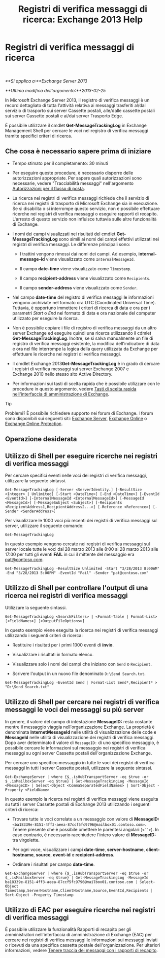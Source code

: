 ﻿---
title: 'Registri di verifica messaggi di ricerca: Exchange 2013 Help'
TOCTitle: Registri di verifica messaggi di ricerca
ms:assetid: e1678327-bcd5-42d4-a363-67f33067fe9a
ms:mtpsurl: https://technet.microsoft.com/it-it/library/Bb124926(v=EXCHG.150)
ms:contentKeyID: 51407435
ms.date: 01/04/2018
mtps_version: v=EXCHG.150
ms.translationtype: HT
---

# Registri di verifica messaggi di ricerca

 

_**Si applica a:**Exchange Server 2013_

_**Ultima modifica dell'argomento:**2013-02-25_

In Microsoft Exchange Server 2013, il registro di verifica messaggi è un record dettagliato di tutta l'attività relativa ai messaggi trasferiti al/dal servizio di trasporto sui server Cassette postali, alle/dalle cassette postali sui server Cassette postali e ai/dai server Trasporto Edge.

È possibile utilizzare il cmdlet **Get-MessageTrackingLog** in Exchange Management Shell per cercare le voci nel registro di verifica messaggi tramite specifici criteri di ricerca.

## Che cosa è necessario sapere prima di iniziare

  - Tempo stimato per il completamento: 30 minuti

  - Per eseguire queste procedure, è necessario disporre delle autorizzazioni appropriate. Per sapere quali autorizzazioni sono necessarie, vedere "Tracciabilità messaggi" nell'argomento [Autorizzazioni per il flusso di posta](mail-flow-permissions-exchange-2013-help.md).

  - La ricerca nei registri di verifica messaggi richiede che il servizio di ricerca nei registri di trasporto di Microsoft Exchange sia in esecuzione. Se si disabilita o si interrompe questo servizio, non è possibile effettuare ricerche nei registri di verifica messaggi o eseguire rapporti di recapito. L'arresto di questo servizio non influisce tuttavia sulle altre funzionalità di Exchange.

  - I nomi dei campi visualizzati nei risultati del cmdlet **Get-MessageTrackingLog** sono simili ai nomi dei campi effettivi utilizzati nei registri di verifica messaggi. Le differenze principali sono:
    
      - I trattini vengono rimossi dai nomi dei campi. Ad esempio, **internal-message-id** viene visualizzato come `InternalMessageId`.
    
      - Il campo **date-time** viene visualizzato come `Timestamp`.
    
      - Il campo **recipient-address** viene visualizzato come `Recipients`.
    
      - Il campo **sender-address** viene visualizzato come `Sender`.

  - Nel campo **date-time** del registro di verifica messaggi le informazioni vengono archiviate nel formato ora UTC (Coordinated Universal Time). Tuttavia, è opportuno immettere i criteri di ricerca di data e ora per i parametri *Start* o *End* nel formato di data e ora nazionale del computer utilizzato per eseguire la ricerca.

  - Non è possibile copiare i file di registro di verifica messaggi da un altro server Exchange ed eseguire quindi una ricerca utilizzando il cdmlet **Get-MessageTrackingLog**. Inoltre, se si salva manualmente un file di registro di verifica messaggi esistente, la modifica dell'indicatore di data e ora nel file interrompe la logica della query utilizzata da Exchange per effettuare le ricerche nei registri di verifica messaggi.

  - Il cmdlet Exchange 2013**Get-MessageTrackingLog** è in grado di cercare i registri di verifica messaggi sui server Exchange 2007 e Exchange 2010 nello stesso sito Active Directory.

  - Per informazioni sui tasti di scelta rapida che è possibile utilizzare con le procedure in questo argomento, vedere [Tasti di scelta rapida nell'interfaccia di amministrazione di Exchange](keyboard-shortcuts-in-the-exchange-admin-center-exchange-online-protection-help.md).


> [!TIP]
> Problemi? È possibile richiedere supporto nei forum di Exchange. I forum sono disponibili sui seguenti siti: <A href="https://go.microsoft.com/fwlink/p/?linkid=60612">Exchange Server</A>, <A href="https://go.microsoft.com/fwlink/p/?linkid=267542">Exchange Online</A> o <A href="https://go.microsoft.com/fwlink/p/?linkid=285351">Exchange Online Protection</A>.



## Operazione desiderata

## Utilizzo di Shell per eseguire ricerche nei registri di verifica messaggi

Per cercare specifici eventi nelle voci dei registri di verifica messaggi, utilizzare la seguente sintassi.

    Get-MessageTrackingLog [-Server <ServerIdentity.] [-ResultSize <Integer> | Unlimited] [-Start <DateTime>] [-End <DateTime>] [-EventId <EventId>] [-InternalMessageId <InternalMessageId>] [-MessageId <MessageId>] [-MessageSubject <Subject>] [-Recipients <RecipientAddress1,RecipientAddress2...>] [-Reference <Reference>] [-Sender <SenderAddress>]

Per visualizzare le 1000 voci più recenti dei registri di verifica messaggi sul server, utilizzare il seguente comando:

    Get-MessageTrackingLog

In questo esempio vengono cercate nei registri di verifica messaggi sul server locale tutte le voci dal 28 marzo 2013 alle 8:00 al 28 marzo 2013 alle 17:00 per tutti gli eventi **FAIL** in cui il mittente del messaggio era pat@contoso.com.

    Get-MessageTrackingLog -ResultSize Unlimited -Start "3/28/2013 8:00AM" -End "3/28/2013 5:00PM" -EventId "Fail" -Sender "pat@contoso.com"

## Utilizzo di Shell per controllare l'output di una ricerca nei registri di verifica messaggi

Utilizzare la seguente sintassi.

    Get-MessageTrackingLog <SearchFilters> | <Format-Table | Format-List> [<FieldNames>] [<OutputFileOptions>]

In questo esempio viene eseguita la ricerca nei registri di verifica messaggi utilizzando i seguenti criteri di ricerca:

  - Restituire i risultati per i primi 1000 eventi di **invio**.

  - Visualizzare i risultati in formato elenco.

  - Visualizzare solo i nomi dei campi che iniziano con `Send` o `Recipient`.

  - Scrivere l'output in un nuovo file denominato `D:\Send Search.txt`.

<!-- end list -->

    Get-MessageTrackingLog -EventId Send | Format-List Send*,Recipient* > "D:\Send Search.txt"

## Utilizzo di Shell per cercare nei registri di verifica messaggi le voci dei messaggi su più server

In genere, il valore del campo di intestazione **MessageID:** resta costante mentre il messaggio viaggia nell'organizzazione Exchange. La proprietà è denominata **InternetMessageId** nelle utilità di visualizzazione delle code e **MessageId** nelle utilità di visualizzazione dei registri di verifica messaggi. Dopo aver determinato il valore di `MessageID:` di uno specifico messaggio, è possibile cercare le informazioni sul messaggio nei registri di verifica messaggi su ogni server Cassette postali dell'organizzazione Exchange.

Per cercare uno specifico messaggio in tutte le voci dei registri di verifica messaggi in tutti i server Cassette postali, utilizzare la seguente sintassi.

    Get-ExchangeServer | where {$_.isHubTransportServer -eq $true -or $_.isMailboxServer -eq $true} | Get-MessageTrackingLog -MessageId <MessageID> | Select-Object <CommaSeparatedFieldNames> | Sort-Object -Property <FieldName>

In questo esempio la ricerca nei registri di verifica messaggi viene eseguita su tutti i server Cassette postali di Exchange 2013 utilizzando i seguenti criteri di ricerca:

  - Trovare tutte le voci correlate a un messaggio con valore di **MessageID:**`<ba18339e-8151-4ff3-aeea-87ccf5fc9796@mailbox01.contoso.com>`. Tenere presente che è possibile omettere le parentesi angolari (`<``>`). In caso contrario, è necessario racchiudere l'intero valore di **MessageID:** tra virgolette.

  - Per ogni voce, visualizzare i campi **date-time**, **server-hostname**, **client-hostname**, **source**, **event-id** e **recipient-address**.

  - Ordinare i risultati per campo **date-time**.

<!-- end list -->

    Get-ExchangeServer | where {$_.isHubTransportServer -eq $true -or $_.isMailboxServer -eq $true} | Get-MessageTrackingLog -MessageId ba18339e-8151-4ff3-aeea-87ccf5fc9796@mailbox01.contoso.com | Select-Object Timestamp,ServerHostname,ClientHostname,Source,EventId,Recipients | Sort-Object -Property Timestamp

## Utilizzo di EAC per eseguire ricerche nei registri di verifica messaggi

È possibile utilizzare la funzionalità Rapporti di recapito per gli amministratori nell'interfaccia di amministrazione di Exchange (EAC) per cercare nei registri di verifica messaggi le informazioni sui messaggi inviati o ricevuti da una specifica cassetta postale dell'organizzazione. Per ulteriori informazioni, vedere [Tenere traccia dei messaggi con i rapporti di recapito](track-messages-with-delivery-reports-exchange-2013-help.md).

